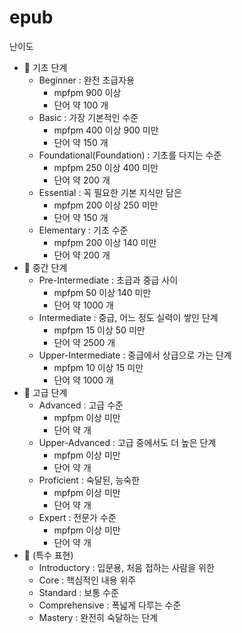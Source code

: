# epub



난이도


- 📘 기초 단계
    - Beginner : 완전 초급자용
        - mpfpm 900 이상
        - 단어 약 100 개
    - Basic : 가장 기본적인 수준
        - mpfpm 400 이상 900 미만
        - 단어 약 150 개
    - Foundational(Foundation) : 기초를 다지는 수준
        - mpfpm 250 이상 400 미만
        - 단어 약 200 개
    - Essential : 꼭 필요한 기본 지식만 담은
        - mpfpm 200 이상 250 미만
        - 단어 약 150 개
    - Elementary : 기초 수준
        - mpfpm 200 이상 140 미만
        - 단어 약 200 개
- 📗 중간 단계
    - Pre-Intermediate : 초급과 중급 사이
        - mpfpm 50 이상 140 미만
        - 단어 약 1000 개
    - Intermediate : 중급, 어느 정도 실력이 쌓인 단계
        - mpfpm 15 이상 50 미만
        - 단어 약 2500 개
    - Upper-Intermediate : 중급에서 상급으로 가는 단계
        - mpfpm 10 이상 15 미만
        - 단어 약 1000 개
- 📙 고급 단계
    - Advanced : 고급 수준
        - mpfpm 이상 미만
        - 단어 약 개
    - Upper-Advanced : 고급 중에서도 더 높은 단계
        - mpfpm 이상 미만
        - 단어 약 개
    - Proficient : 숙달된, 능숙한
        - mpfpm 이상 미만
        - 단어 약 개
    - Expert : 전문가 수준
        - mpfpm 이상 미만
        - 단어 약 개
- 📕 (특수 표현)
    - Introductory : 입문용, 처음 접하는 사람을 위한
    - Core : 핵심적인 내용 위주
    - Standard : 보통 수준
    - Comprehensive : 폭넓게 다루는 수준
    - Mastery : 완전히 숙달하는 단계

